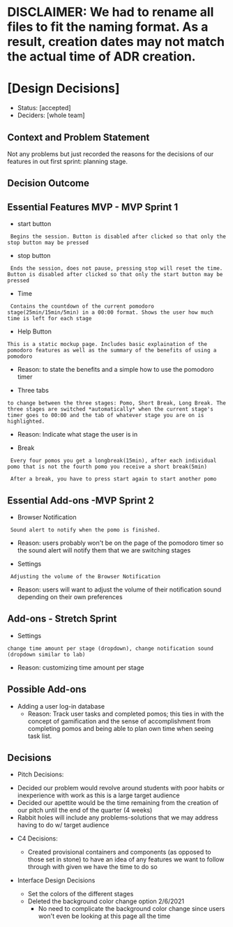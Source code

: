   # DISCLAIMER: We had to rename all files to fit the naming format. As a result, creation dates may not match the actual time of ADR creation.
# [Design Decisions]

* Status: [accepted]
* Deciders: [whole team] 

## Context and Problem Statement
Not any problems but just recorded the reasons for the decisions of our features in out first sprint: planning stage.


## Decision Outcome

## Essential Features MVP - MVP Sprint 1
* start button 
  
 ``` Begins the session. Button is disabled after clicked so that only the stop button may be pressed``` 

* stop button

 ``` Ends the session, does not pause, pressing stop will reset the time. Button is disabled after clicked so that only the start button may be pressed```

* Time
 
 ``` Contains the countdown of the current pomodoro stage(25min/15min/5min) in a 00:00 format. Shows the user how much time is left for each stage```

* Help Button
  
 ``` This is a static mockup page. Includes basic explaination of the pomodoro features as well as the summary of the benefits of using a pomodoro ```

 - Reason: to state the benefits and a simple how to use the pomodoro timer

* Three tabs

 ``` to change between the three stages: Pomo, Short Break, Long Break. The three stages are switched *automatically* when the current stage's timer goes to 00:00 and the tab of whatever stage you are on is highlighted. ```
 
 - Reason: Indicate what stage the user is in
  * Break
 
 ``` Every four pomos you get a longbreak(15min), after each individual pomo that is not the fourth pomo you receive a short break(5min)```
 
 ``` After a break, you have to press start again to start another pomo```
 
 ## Essential Add-ons -MVP Sprint 2
 * Browser Notification
 
 ``` Sound alert to notify when the pomo is finished.```
 
 - Reason: users probably won't be on the page of the pomodoro timer so the sound alert will notify them that we are switching stages
 
 * Settings
 
 ``` Adjusting the volume of the Browser Notification```
 
  - Reason: users will want to adjust the volume of their notification sound depending on their own preferences
 
## Add-ons - Stretch Sprint
 * Settings
 
  ```change time amount per stage (dropdown), change notification sound (dropdown similar to lab)```
 
  - Reason: customizing time amount per stage 
  
## Possible Add-ons
  * Adding a user log-in database
    - Reason: Track user tasks and completed pomos; this ties in with the concept of gamification and the sense of accomplishment from completing pomos and being able to plan own time when seeing task list.
    
 
 ## Decisions
 * Pitch Decisions:
  - Decided our problem would revolve around students with poor habits or inexperience with work as this is a large target audience
  - Decided our apettite would be the time remaining from the creation of our pitch until the end of the quarter (4 weeks)
  - Rabbit holes will include any problems-solutions that we may address having to do w/ target audience

* C4 Decisions:
  - Created provisional containers and components (as opposed to those set in stone) to have an idea of any features we want to follow through with given we have the time to do so 
  
* Interface Design Decisions
   - Set the colors of the different stages
   - Deleted the background color change option 2/6/2021
     - No need to complicate the background color change since users won't even be looking at this page all the time
   
